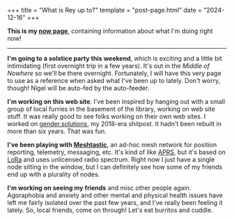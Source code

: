 +++
title = "What is Rey up to?"
template = "post-page.html"
date = "2024-12-16"
+++

**This is my [now page](https://nownownow.com/about)**, containing information about what I'm doing right now!

---

**I'm going to a solstice party this weekend**, which is exciting and a little bit intimidating (first overnight trip in a few years). It's out in the *Middle of Nowhere* so we'll be there overnight. Fortunately, I will have this very page to use as a reference when asked what I've been up to lately. Don't worry, though! Nigel will be auto-fed by the auto-feeder.

**I'm working on this web site**. I've been inspired by hanging out with a small group of local furries in the basement of the library, working on web site stuff. It was really good to see folks working on their own web sites. I worked on [gender.solutions](https://gender.solutions/), my 2018-era shitpost. It hadn't been rebuilt in more than six years. That was fun.

**I've been playing with [Meshtastic](https://meshtastic.org/)**, an ad-hoc mesh network for position reporting, telemetry, messaging, etc. It's kind of like [APRS](https://www.aprs.org/), but it's based on [LoRa](https://en.wikipedia.org/wiki/LoRa) and uses unlicensed radio spectrum. Right now I just have a single node sitting in the window, but I can definitely see how some of my friends end up with a plurality of nodes.

**I'm working on seeing my friends** and misc other people again. Agoraphobia and anxiety and other mental and physical health issues have left me fairly isolated over the past few years, and I've really been feeling it lately. So, local friends, come on through! Let's eat burritos and cuddle.
